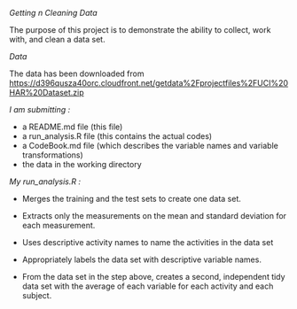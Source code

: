 *Getting n Cleaning Data*

The purpose of this project is to demonstrate the ability to collect, work with, 
and clean a data set. 

*Data*

The data has been downloaded from  https://d396qusza40orc.cloudfront.net/getdata%2Fprojectfiles%2FUCI%20HAR%20Dataset.zip 


*I am submitting :*

- a README.md file (this file)
- a run_analysis.R file (this contains the actual codes)
- a CodeBook.md file (which describes the variable names and variable transformations)
- the data in the working directory

*My run_analysis.R :*


- Merges the training and the test sets to create one data set.

- Extracts only the measurements on the mean and standard deviation for each measurement.

- Uses descriptive activity names to name the activities in the data set

- Appropriately labels the data set with descriptive variable names.

- From the data set in the step above, creates a second, independent tidy data set with the average of each variable for each activity and each subject.
